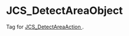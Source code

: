 <div id="content-header">
  <h1>JCS_DetectAreaObject</h1>
</div>

<p>
  Tag for
  <a href="?page=Actions_sl_JCS_DetectAreaAction">
    JCS_DetectAreaAction
  </a>.
</p>
